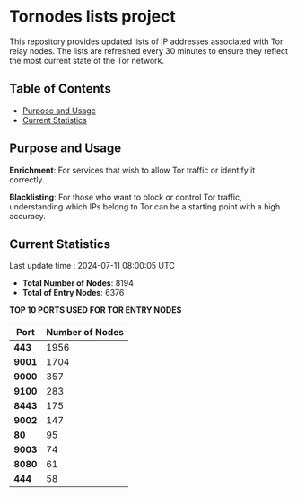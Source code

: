 # Tornodes lists project

This repository provides updated lists of IP addresses associated with Tor relay nodes. The lists are refreshed every 30 minutes to ensure they reflect the most current state of the Tor network.

## Table of Contents

- [Purpose and Usage](#purpose-and-usage)
- [Current Statistics](#current-statistics)


## Purpose and Usage

**Enrichment**: For services that wish to allow Tor traffic or identify it correctly.

**Blacklisting**: For those who want to block or control Tor traffic, understanding which IPs belong to Tor can be a starting point with a high accuracy.

## Current Statistics

Last update time : 2024-07-11 08:00:05 UTC

- **Total Number of Nodes**: 8194
- **Total of Entry Nodes**: 6376

**TOP 10 PORTS USED FOR TOR ENTRY NODES**

| **Port** | **Number of Nodes** |
|------|-----------------|
| **443**   | 1956  |
| **9001**   | 1704  |
| **9000**   | 357  |
| **9100**   | 283  |
| **8443**   | 175  |
| **9002**   | 147  |
| **80**   | 95  |
| **9003**   | 74  |
| **8080**   | 61  |
| **444**   | 58  |

